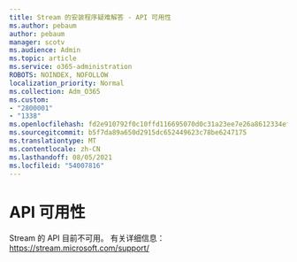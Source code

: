 ```yaml
---
title: Stream 的安装程序疑难解答 - API 可用性
ms.author: pebaum
author: pebaum
manager: scotv
ms.audience: Admin
ms.topic: article
ms.service: o365-administration
ROBOTS: NOINDEX, NOFOLLOW
localization_priority: Normal
ms.collection: Adm_O365
ms.custom:
- "2800001"
- "1338"
ms.openlocfilehash: fd2e910792f0c10ffd116695070d0c31a23ee7e26a8612334ef5d520d4a2b544
ms.sourcegitcommit: b5f7da89a650d2915dc652449623c78be6247175
ms.translationtype: MT
ms.contentlocale: zh-CN
ms.lasthandoff: 08/05/2021
ms.locfileid: "54007816"
---
```

# <a name="api-availability"></a>API 可用性

Stream 的 API 目前不可用。
有关详细信息： https://stream.microsoft.com/support/